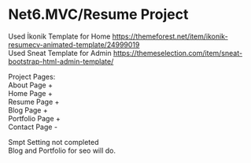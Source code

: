# Net6.MVC/Resume Project 
Used İkonik Template for Home https://themeforest.net/item/ikonik-resumecv-animated-template/24999019<br>
Used Sneat Template for Admin https://themeselection.com/item/sneat-bootstrap-html-admin-template/

Project Pages:<br>
About Page +<br>
Home Page +<br>
Resume Page +<br>
Blog Page +<br>
Portfolio Page +<br>
Contact Page -<br>

Smpt Setting not completed<br>
Blog and Portfolio for seo will do.

